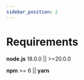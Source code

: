 ```yaml
---
sidebar_position: 2
---
```


# Requirements

**node.js** 18.0.0 || >=20.0.0

**npm** >= 6 || **yarn**
